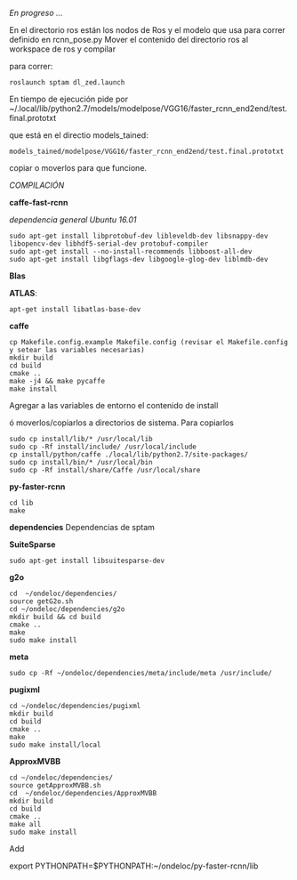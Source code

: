*En progreso ...* 

En el directorio ros están los nodos de Ros y el modelo que usa para correr definido en rcnn_pose.py 
Mover el contenido del directorio ros al workspace de ros y compilar 

para correr:

    roslaunch sptam dl_zed.launch

En tiempo de ejecución pide por
    ~/.local/lib/python2.7/models/modelpose/VGG16/faster_rcnn_end2end/test.final.prototxt

que está en el directio models_tained:

    models_tained/modelpose/VGG16/faster_rcnn_end2end/test.final.prototxt
    
copiar o moverlos para que funcione.    
    
    
*COMPILACIÓN*

**caffe-fast-rcnn**

*dependencia general Ubuntu 16.01*

    sudo apt-get install libprotobuf-dev libleveldb-dev libsnappy-dev libopencv-dev libhdf5-serial-dev protobuf-compiler
    sudo apt-get install --no-install-recommends libboost-all-dev
    sudo apt-get install libgflags-dev libgoogle-glog-dev liblmdb-dev
    
**Blas**
 
 **ATLAS**:
 
    apt-get install libatlas-base-dev
 
 **caffe**
 
    cp Makefile.config.example Makefile.config (revisar el Makefile.config y setear las variables necesarias) 
    mkdir build
    cd build
    cmake ..
    make -j4 && make pycaffe
    make install
    

Agregar a las variables de entorno el contenido de install  


ó moverlos/copiarlos a directorios de sistema.
Para copiarlos

    sudo cp install/lib/* /usr/local/lib 
    sudo cp -Rf install/include/ /usr/local/include
    cp install/python/caffe ./local/lib/python2.7/site-packages/
    sudo cp install/bin/* /usr/local/bin
    sudo cp -Rf install/share/Caffe /usr/local/share 
    
 
 **py-faster-rcnn**
 
    cd lib
    make
 
**dependencies**
Dependencias de sptam

**SuiteSparse**
    
    sudo apt-get install libsuitesparse-dev

  **g2o** 
    
    cd  ~/ondeloc/dependencies/
    source getG2o.sh
    cd ~/ondeloc/dependencies/g2o
    mkdir build && cd build
    cmake ..
    make 
    sudo make install
    
**meta**
    
    sudo cp -Rf ~/ondeloc/dependencies/meta/include/meta /usr/include/

**pugixml** 
    
    cd ~/ondeloc/dependencies/pugixml
    mkdir build
    cd build
    cmake ..
    make
    sudo make install/local
    
**ApproxMVBB**
 
    cd ~/ondeloc/dependencies/
    source getApproxMVBB.sh 
    cd  ~/ondeloc/dependencies/ApproxMVBB
    mkdir build
    cd build 
    cmake ..
    make all
    sudo make install
  

 
Add 

export PYTHONPATH=$PYTHONPATH:~/ondeloc/py-faster-rcnn/lib


    
 
 
 
 
 
 
 
 